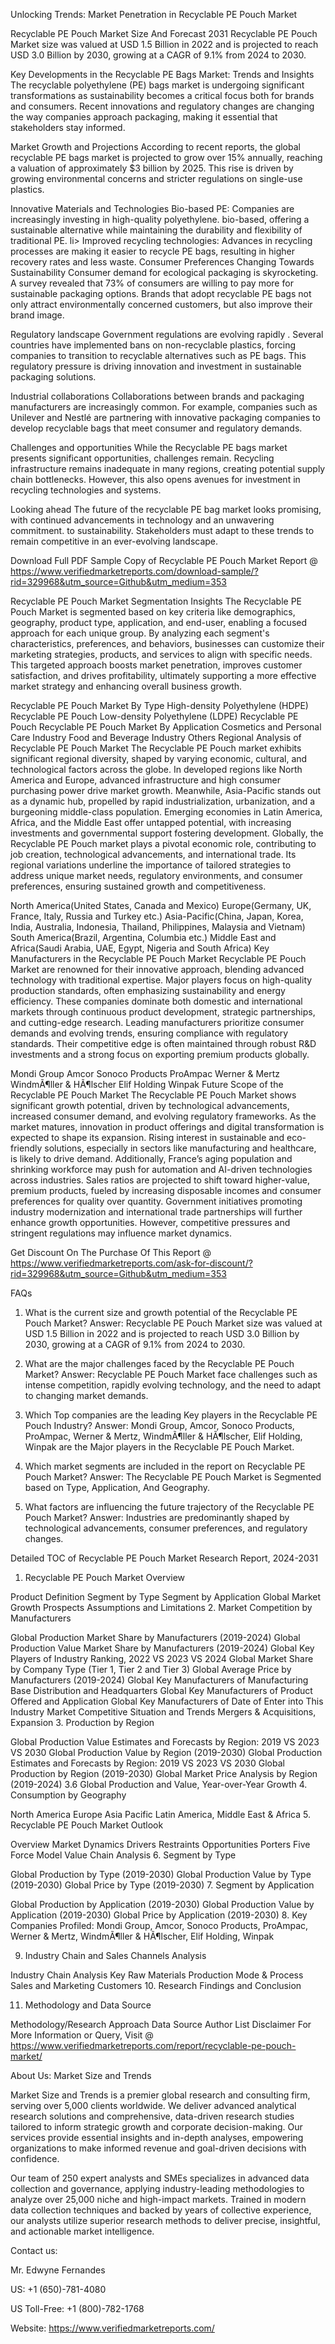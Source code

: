 Unlocking Trends: Market Penetration in Recyclable PE Pouch Market


Recyclable PE Pouch Market Size And Forecast 2031
Recyclable PE Pouch Market size was valued at USD 1.5 Billion in 2022 and is projected to reach USD 3.0 Billion by 2030, growing at a CAGR of 9.1% from 2024 to 2030.

Key Developments in the Recyclable PE Bags Market: Trends and Insights
The recyclable polyethylene (PE) bags market is undergoing significant transformations as sustainability becomes a critical focus both for brands and consumers. Recent innovations and regulatory changes are changing the way companies approach packaging, making it essential that stakeholders stay informed.

Market Growth and Projections
According to recent reports, the global recyclable PE bags market is projected to grow over 15% annually, reaching a valuation of approximately $3 billion by 2025. This rise is driven by growing environmental concerns and stricter regulations on single-use plastics.

Innovative Materials and Technologies
Bio-based PE: Companies are increasingly investing in high-quality polyethylene. bio-based, offering a sustainable alternative while maintaining the durability and flexibility of traditional PE. li>
Improved recycling technologies: Advances in recycling processes are making it easier to recycle PE bags, resulting in higher recovery rates and less waste.
Consumer Preferences Changing Towards Sustainability
Consumer demand for ecological packaging is skyrocketing. A survey revealed that 73% of consumers are willing to pay more for sustainable packaging options. Brands that adopt recyclable PE bags not only attract environmentally concerned customers, but also improve their brand image.

Regulatory landscape
Government regulations are evolving rapidly . Several countries have implemented bans on non-recyclable plastics, forcing companies to transition to recyclable alternatives such as PE bags. This regulatory pressure is driving innovation and investment in sustainable packaging solutions.

Industrial collaborations
Collaborations between brands and packaging manufacturers are increasingly common. For example, companies such as Unilever and Nestlé are partnering with innovative packaging companies to develop recyclable bags that meet consumer and regulatory demands.

Challenges and opportunities
While the Recyclable PE bags market presents significant opportunities, challenges remain. Recycling infrastructure remains inadequate in many regions, creating potential supply chain bottlenecks. However, this also opens avenues for investment in recycling technologies and systems.

Looking ahead
The future of the recyclable PE bag market looks promising, with continued advancements in technology and an unwavering commitment. to sustainability. Stakeholders must adapt to these trends to remain competitive in an ever-evolving landscape.

Download Full PDF Sample Copy of Recyclable PE Pouch Market Report @ https://www.verifiedmarketreports.com/download-sample/?rid=329968&utm_source=Github&utm_medium=353

Recyclable PE Pouch Market Segmentation Insights
The Recyclable PE Pouch Market is segmented based on key criteria like demographics, geography, product type, application, and end-user, enabling a focused approach for each unique group. By analyzing each segment's characteristics, preferences, and behaviors, businesses can customize their marketing strategies, products, and services to align with specific needs. This targeted approach boosts market penetration, improves customer satisfaction, and drives profitability, ultimately supporting a more effective market strategy and enhancing overall business growth.

Recyclable PE Pouch Market By Type
High-density Polyethylene (HDPE) Recyclable PE Pouch
Low-density Polyethylene (LDPE) Recyclable PE Pouch
Recyclable PE Pouch Market By Application
Cosmetics and Personal Care Industry
Food and Beverage Industry
Others
Regional Analysis of Recyclable PE Pouch Market
The Recyclable PE Pouch market exhibits significant regional diversity, shaped by varying economic, cultural, and technological factors across the globe. In developed regions like North America and Europe, advanced infrastructure and high consumer purchasing power drive market growth. Meanwhile, Asia-Pacific stands out as a dynamic hub, propelled by rapid industrialization, urbanization, and a burgeoning middle-class population. Emerging economies in Latin America, Africa, and the Middle East offer untapped potential, with increasing investments and governmental support fostering development. Globally, the Recyclable PE Pouch market plays a pivotal economic role, contributing to job creation, technological advancements, and international trade. Its regional variations underline the importance of tailored strategies to address unique market needs, regulatory environments, and consumer preferences, ensuring sustained growth and competitiveness.

North America(United States, Canada and Mexico)
Europe(Germany, UK, France, Italy, Russia and Turkey etc.)
Asia-Pacific(China, Japan, Korea, India, Australia, Indonesia, Thailand, Philippines, Malaysia and Vietnam)
South America(Brazil, Argentina, Columbia etc.)
Middle East and Africa(Saudi Arabia, UAE, Egypt, Nigeria and South Africa)
Key Manufacturers in the Recyclable PE Pouch Market
Recyclable PE Pouch Market are renowned for their innovative approach, blending advanced technology with traditional expertise. Major players focus on high-quality production standards, often emphasizing sustainability and energy efficiency. These companies dominate both domestic and international markets through continuous product development, strategic partnerships, and cutting-edge research. Leading manufacturers prioritize consumer demands and evolving trends, ensuring compliance with regulatory standards. Their competitive edge is often maintained through robust R&D investments and a strong focus on exporting premium products globally.

Mondi Group
Amcor
Sonoco Products
ProAmpac
Werner & Mertz
WindmÃ¶ller & HÃ¶lscher
Elif Holding
Winpak
Future Scope of the Recyclable PE Pouch Market
The Recyclable PE Pouch Market shows significant growth potential, driven by technological advancements, increased consumer demand, and evolving regulatory frameworks. As the market matures, innovation in product offerings and digital transformation is expected to shape its expansion. Rising interest in sustainable and eco-friendly solutions, especially in sectors like manufacturing and healthcare, is likely to drive demand. Additionally, France’s aging population and shrinking workforce may push for automation and AI-driven technologies across industries. Sales ratios are projected to shift toward higher-value, premium products, fueled by increasing disposable incomes and consumer preferences for quality over quantity. Government initiatives promoting industry modernization and international trade partnerships will further enhance growth opportunities. However, competitive pressures and stringent regulations may influence market dynamics.

Get Discount On The Purchase Of This Report @ https://www.verifiedmarketreports.com/ask-for-discount/?rid=329968&utm_source=Github&utm_medium=353

FAQs
1. What is the current size and growth potential of the Recyclable PE Pouch Market?
Answer: Recyclable PE Pouch Market size was valued at USD 1.5 Billion in 2022 and is projected to reach USD 3.0 Billion by 2030, growing at a CAGR of 9.1% from 2024 to 2030.

2. What are the major challenges faced by the Recyclable PE Pouch Market?
Answer: Recyclable PE Pouch Market face challenges such as intense competition, rapidly evolving technology, and the need to adapt to changing market demands.

3. Which Top companies are the leading Key players in the Recyclable PE Pouch Industry?
Answer: Mondi Group, Amcor, Sonoco Products, ProAmpac, Werner & Mertz, WindmÃ¶ller & HÃ¶lscher, Elif Holding, Winpak are the Major players in the Recyclable PE Pouch Market.

4. Which market segments are included in the report on Recyclable PE Pouch Market?
Answer: The Recyclable PE Pouch Market is Segmented based on Type, Application, And Geography.

5. What factors are influencing the future trajectory of the Recyclable PE Pouch Market?
Answer: Industries are predominantly shaped by technological advancements, consumer preferences, and regulatory changes.

Detailed TOC of Recyclable PE Pouch Market Research Report, 2024-2031
1. Recyclable PE Pouch Market Overview

Product Definition
Segment by Type
Segment by Application
Global Market Growth Prospects
Assumptions and Limitations
2. Market Competition by Manufacturers

Global Production Market Share by Manufacturers (2019-2024)
Global Production Value Market Share by Manufacturers (2019-2024)
Global Key Players of Industry Ranking, 2022 VS 2023 VS 2024
Global Market Share by Company Type (Tier 1, Tier 2 and Tier 3)
Global Average Price by Manufacturers (2019-2024)
Global Key Manufacturers of Manufacturing Base Distribution and Headquarters
Global Key Manufacturers of Product Offered and Application
Global Key Manufacturers of Date of Enter into This Industry
Market Competitive Situation and Trends
Mergers & Acquisitions, Expansion
3. Production by Region

Global Production Value Estimates and Forecasts by Region: 2019 VS 2023 VS 2030
Global Production Value by Region (2019-2030)
Global Production Estimates and Forecasts by Region: 2019 VS 2023 VS 2030
Global Production by Region (2019-2030)
Global Market Price Analysis by Region (2019-2024) 3.6 Global Production and Value, Year-over-Year Growth
4. Consumption by Geography

North America
Europe
Asia Pacific
Latin America, Middle East & Africa
5. Recyclable PE Pouch Market Outlook

Overview
Market Dynamics
Drivers
Restraints
Opportunities
Porters Five Force Model
Value Chain Analysis 
6. Segment by Type

Global Production by Type (2019-2030)
Global Production Value by Type (2019-2030)
Global Price by Type (2019-2030)
7. Segment by Application

Global Production by Application (2019-2030)
Global Production Value by Application (2019-2030)
Global Price by Application (2019-2030)
8. Key Companies Profiled: Mondi Group, Amcor, Sonoco Products, ProAmpac, Werner & Mertz, WindmÃ¶ller & HÃ¶lscher, Elif Holding, Winpak

9. Industry Chain and Sales Channels Analysis

Industry Chain Analysis
Key Raw Materials
Production Mode & Process
Sales and Marketing
Customers
10. Research Findings and Conclusion

11. Methodology and Data Source

Methodology/Research Approach
Data Source
Author List
Disclaimer
For More Information or Query, Visit @ https://www.verifiedmarketreports.com/report/recyclable-pe-pouch-market/

About Us: Market Size and Trends

Market Size and Trends is a premier global research and consulting firm, serving over 5,000 clients worldwide. We deliver advanced analytical research solutions and comprehensive, data-driven research studies tailored to inform strategic growth and corporate decision-making. Our services provide essential insights and in-depth analyses, empowering organizations to make informed revenue and goal-driven decisions with confidence.

Our team of 250 expert analysts and SMEs specializes in advanced data collection and governance, applying industry-leading methodologies to analyze over 25,000 niche and high-impact markets. Trained in modern data collection techniques and backed by years of collective experience, our analysts utilize superior research methods to deliver precise, insightful, and actionable market intelligence.

Contact us:

Mr. Edwyne Fernandes

US: +1 (650)-781-4080

US Toll-Free: +1 (800)-782-1768

Website: https://www.verifiedmarketreports.com/

